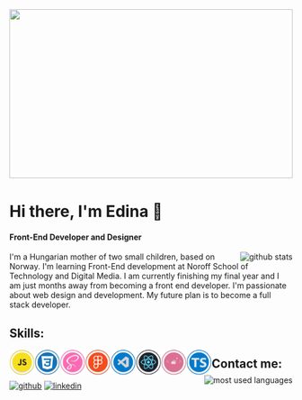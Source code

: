 
<img src='https://user-images.githubusercontent.com/52853951/205633934-695ebdf6-fae8-4396-a2d3-62e12bd023bb.png' height='300' width=100% >

# Hi there, I'm Edina 🤗
#### Front-End Developer and Designer

<img align='right' src='https://github-readme-stats.vercel.app/api?username=edinanorge&show_icons=true' alt='github stats'>


I'm a Hungarian mother of two small children, based on Norway. I'm learning Front-End development at Noroff School of Technology and Digital Media. I am currently finishing my final year and I am just months away from becoming a front end developer. I'm passionate about web design and development. My future plan is to become a full stack developer.




## Skills: 
<img align="left" width="45px" src="https://github.com/Pedro-Murilo/icons-for-readme/blob/main/.github/js-icon.svg" alt="Javascript Icon" />
<img align="left" width="45px" src="https://github.com/Pedro-Murilo/icons-for-readme/blob/main/.github/css-icon.svg" alt="CSS Icon" />
<img align="left" width="45px" src="https://github.com/Pedro-Murilo/icons-for-readme/blob/main/.github/sass-icon.svg" alt="SASS Icon" />
<img align="left" width="45px" src="https://github.com/Pedro-Murilo/icons-for-readme/blob/main/.github/figma-icon.svg" alt="Figma Icon" />
<img align="left" width="45px" src="https://github.com/Pedro-Murilo/icons-for-readme/blob/main/.github/vscode-icon.svg" alt="VSCode Icon" />
<img align="left" width="45px" src="https://github.com/Pedro-Murilo/icons-for-readme/blob/main/.github/react-icon.svg" alt="ReactJS Icon" />
<img align="left" width="45px" src="https://github.com/Pedro-Murilo/icons-for-readme/blob/main/.github/styled-components-icon.svg" alt="Styled Components Icon" />
<img align="left" width="45px" src="https://github.com/Pedro-Murilo/icons-for-readme/blob/main/.github/typescript-icon.svg" alt="Typescript Icon" /> 

<img align='right' src='https://github-readme-stats.vercel.app/api/top-langs/?username=edinanorge&layout=compact' alt='most used languages'>


## Contact me: 
[<img src='https://cdn.jsdelivr.net/npm/simple-icons@3.0.1/icons/github.svg' alt='github' height='40'>](https://github.com/edinanorge) 
[<img src='https://cdn.jsdelivr.net/npm/simple-icons@3.0.1/icons/linkedin.svg' alt='linkedin' height='40'>](https://linkedin.com/in/edina-i-42228317b)  
 


